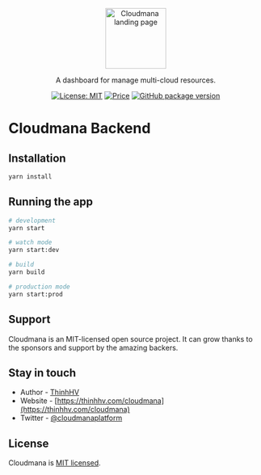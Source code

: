 <p align="center">
  <a href="http://thinhhv.com/cloudmana" target="blank">
    <img style="width: 120px;" src="https://cloudmana.github.io/public/assets/images/logo.png?raw=true" alt="Cloudmana landing page" />
  </a>
</p>
<p align="center">A dashboard for manage multi-cloud resources.</p>
<p align="center">
  <a href="https://opensource.org/licenses/MIT" target="_blank"><img src="https://img.shields.io/badge/License-MIT-yellow.svg" alt="License: MIT" /></a>
  <a href="https://github.com/cloudmana/cloudmana/blob/main/LICENSE" target="_blank"><img src="https://img.shields.io/badge/price-FREE-0098f7.svg" alt="Price" /></a>
  <a href="https://github.com/cloudmana/cloudmana/" target="_blank"><img src="https://img.shields.io/github/package-json/v/cloudmana/cloudmana" alt="GitHub package version" /></a>
</p>

# Cloudmana Backend

## Installation

```bash
yarn install
```

## Running the app

```bash
# development
yarn start

# watch mode
yarn start:dev

# build
yarn build

# production mode
yarn start:prod
```

## Support

Cloudmana is an MIT-licensed open source project. It can grow thanks to the sponsors and support by the amazing backers.

## Stay in touch

- Author - [ThinhHV](https://thinhhv.com)
- Website - [https://thinhhv.com/cloudmana](https://thinhhv.com/cloudmana)
- Twitter - [@cloudmanaplatform](https://twitter.com/cloudmanaplatform)

## License

Cloudmana is [MIT licensed](LICENSE).
